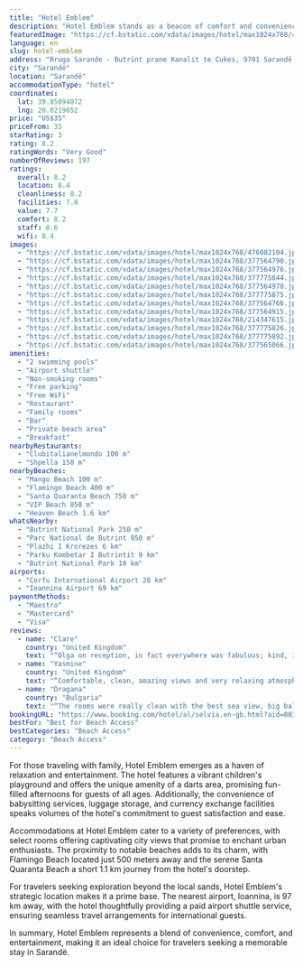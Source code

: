 ```yaml
---
title: "Hotel Emblem"
description: "Hotel Emblem stands as a beacon of comfort and convenience in the heart of Sarandë, mere steps away from the inviting sands of Mango Beach."
featuredImage: "https://cf.bstatic.com/xdata/images/hotel/max1024x768/476082104.jpg?k=cecc8f77bf2e4521c9ce908977e98c29ae4a173d5fa255832bcea958b23bd459&o=&hp=1"
language: en
slug: hotel-emblem
address: "Rruga Sarande - Butrint prane Kanalit te Cukes, 9701 Sarandë, Albania"
city: "Sarandë"
location: "Sarandë"
accommodationType: "hotel"
coordinates:
  lat: 39.85094072
  lng: 20.0219652
price: "US$35"
priceFrom: 35
starRating: 3
rating: 8.2
ratingWords: "Very Good"
numberOfReviews: 197
ratings:
  overall: 8.2
  location: 8.4
  cleanliness: 8.2
  facilities: 7.8
  value: 7.7
  comfort: 8.2
  staff: 8.6
  wifi: 8.4
images:
  - "https://cf.bstatic.com/xdata/images/hotel/max1024x768/476082104.jpg?k=cecc8f77bf2e4521c9ce908977e98c29ae4a173d5fa255832bcea958b23bd459&o=&hp=1"
  - "https://cf.bstatic.com/xdata/images/hotel/max1024x768/377564790.jpg?k=5f25ebfbf7d885ed1743c3c3c18e7963aa8598966fc1d3d83e4927034befb82d&o=&hp=1"
  - "https://cf.bstatic.com/xdata/images/hotel/max1024x768/377564976.jpg?k=8f95bbc0b770265738803b2c4ce92f9bf48581655f8df8199a3385b003eba10a&o=&hp=1"
  - "https://cf.bstatic.com/xdata/images/hotel/max1024x768/377775844.jpg?k=8d6f886d51c56935890fa141bdbbdc63a20f966375a2e34e3bf5f6f6dab33918&o=&hp=1"
  - "https://cf.bstatic.com/xdata/images/hotel/max1024x768/377564978.jpg?k=7360558c96c1e1114c9707688200ba1c472d972b4c039a277271142829254db3&o=&hp=1"
  - "https://cf.bstatic.com/xdata/images/hotel/max1024x768/377775875.jpg?k=3102235685749cc8b64c9aff758c3034e2b26f811252bc0a1fd76c23970c631c&o=&hp=1"
  - "https://cf.bstatic.com/xdata/images/hotel/max1024x768/377564766.jpg?k=8dc4e015009b52a0f7b5c21b961dfb90c57dd4f5c5a93cf2fce4356462957f6f&o=&hp=1"
  - "https://cf.bstatic.com/xdata/images/hotel/max1024x768/377564915.jpg?k=bb5ecc75043a4ff8b9f5bcdec21a914f016eb54b8ccdb12476c73945f42bdb75&o=&hp=1"
  - "https://cf.bstatic.com/xdata/images/hotel/max1024x768/214347615.jpg?k=a85ee7f984a7e0669cb963d970fb2ef2b0eb322f1aaceab37a968a49e29d8628&o=&hp=1"
  - "https://cf.bstatic.com/xdata/images/hotel/max1024x768/377775826.jpg?k=a5f2622fb84021ce025314bad6c331a98eda6b8a5b8b103970e9d962d0611349&o=&hp=1"
  - "https://cf.bstatic.com/xdata/images/hotel/max1024x768/377775892.jpg?k=044aa15526dbad01ee48e9bb4b04ca833c40bfe591bd7ed4595fe33235ecb594&o=&hp=1"
  - "https://cf.bstatic.com/xdata/images/hotel/max1024x768/377565066.jpg?k=a81cd3c0a88e7d80df365e9048eecf58ef25fca61939e261cdcef1cc23e67ced&o=&hp=1"
amenities:
  - "2 swimming pools"
  - "Airport shuttle"
  - "Non-smoking rooms"
  - "Free parking"
  - "Free WiFi"
  - "Restaurant"
  - "Family rooms"
  - "Bar"
  - "Private beach area"
  - "Breakfast"
nearbyRestaurants:
  - "Clubitalianelmondo 100 m"
  - "Shpella 150 m"
nearbyBeaches:
  - "Mango Beach 100 m"
  - "Flamingo Beach 400 m"
  - "Santa Quaranta Beach 750 m"
  - "VIP Beach 850 m"
  - "Heaven Beach 1.6 km"
whatsNearby:
  - "Butrint National Park 250 m"
  - "Parc National de Butrint 950 m"
  - "Plazhi I Krorezes 6 km"
  - "Parku Kombetar I Butrintit 9 km"
  - "Butrint National Park 10 km"
airports:
  - "Corfu International Airport 28 km"
  - "Ioannina Airport 69 km"
paymentMethods:
  - "Maestro"
  - "Mastercard"
  - "Visa"
reviews:
  - name: "Clare"
    country: "United Kingdom"
    text: "“Olga on reception, in fact everywhere was fabulous; kind, interested, knowledgable and helpful.”"
  - name: "Yasmine"
    country: "United Kingdom"
    text: "“Comfortable, clean, amazing views and very relaxing atmosphere. Right on the beach and close to both Saranda promenade and Ksamil. The staff were all so kind and amazing, I felt so safe as a female solo traveller”"
  - name: "Dragana"
    country: "Bulgaria"
    text: "“The rooms were really clean with the best sea view, big balcony and the staff was really friendly, helpful for everything .You have parking, the hotel is beachfront -private beach, 10m from the sea and the beach have own beds. Beach is really nice...”"
bookingURL: "https://www.booking.com/hotel/al/selvia.en-gb.html?aid=8035640"
bestFor: "Best for Beach Access"
bestCategories: "Beach Access"
category: "Beach Access"
---
```


For those traveling with family, Hotel Emblem emerges as a haven of relaxation and entertainment. The hotel features a vibrant children's playground and offers the unique amenity of a darts area, promising fun-filled afternoons for guests of all ages. Additionally, the convenience of babysitting services, luggage storage, and currency exchange facilities speaks volumes of the hotel's commitment to guest satisfaction and ease.

Accommodations at Hotel Emblem cater to a variety of preferences, with select rooms offering captivating city views that promise to enchant urban enthusiasts. The proximity to notable beaches adds to its charm, with Flamingo Beach located just 500 meters away and the serene Santa Quaranta Beach a short 1.1 km journey from the hotel's doorstep.

For travelers seeking exploration beyond the local sands, Hotel Emblem's strategic location makes it a prime base. The nearest airport, Ioannina, is 97 km away, with the hotel thoughtfully providing a paid airport shuttle service, ensuring seamless travel arrangements for international guests.

In summary, Hotel Emblem represents a blend of convenience, comfort, and entertainment, making it an ideal choice for travelers seeking a memorable stay in Sarandë.